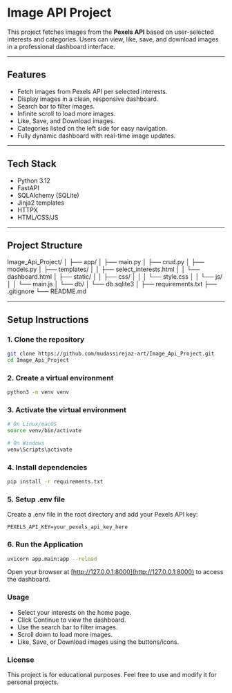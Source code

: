# Image API Project

This project fetches images from the **Pexels API** based on user-selected interests and categories. Users can view, like, save, and download images in a professional dashboard interface.

---

## Features

* Fetch images from Pexels API per selected interests.
* Display images in a clean, responsive dashboard.
* Search bar to filter images.
* Infinite scroll to load more images.
* Like, Save, and Download images.
* Categories listed on the left side for easy navigation.
* Fully dynamic dashboard with real-time image updates.

---

## Tech Stack

* Python 3.12
* FastAPI
* SQLAlchemy (SQLite)
* Jinja2 templates
* HTTPX
* HTML/CSS/JS

---

## Project Structure

Image\_Api\_Project/
│
├── app/
│   ├── main.py
│   ├── crud.py
│   ├── models.py
│   ├── templates/
│   │   ├── select\_interests.html
│   │   └── dashboard.html
│   ├── static/
│   │   ├── css/
│   │   │   └── style.css
│   │   └── js/
│   │       └── main.js
│   └── db/
│       └── db.sqlite3
│
├── requirements.txt
├── .gitignore
└── README.md

---

## Setup Instructions

### 1. Clone the repository

```bash
git clone https://github.com/mudassirejaz-art/Image_Api_Project.git
cd Image_Api_Project
```

### 2. Create a virtual environment

```bash
python3 -m venv venv
```

### 3. Activate the virtual environment

```bash
# On Linux/macOS
source venv/bin/activate

# On Windows
venv\Scripts\activate
```

### 4. Install dependencies

```bash
pip install -r requirements.txt
```

### 5. Setup .env file

Create a .env file in the root directory and add your Pexels API key:

```
PEXELS_API_KEY=your_pexels_api_key_here
```

### 6. Run the Application

```bash
uvicorn app.main:app --reload
```

Open your browser at [http://127.0.0.1:8000](http://127.0.0.1:8000) to access the dashboard.

### Usage

* Select your interests on the home page.
* Click Continue to view the dashboard.
* Use the search bar to filter images.
* Scroll down to load more images.
* Like, Save, or Download images using the buttons/icons.

### License

This project is for educational purposes. Feel free to use and modify it for personal projects.
